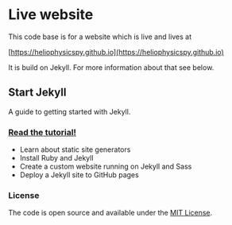 # Live website
This code base is for a website which is live and lives at 

[https://heliophysicspy.github.io](https://heliophysicspy.github.io)

It is build on Jekyll. For more information about that see below.

## Start Jekyll

A guide to getting started with Jekyll.

### [Read the tutorial!](https://taniarascia.com/make-a-static-website-with-jekyll)

- Learn about static site generators
- Install Ruby and Jekyll
- Create a custom website running on Jekyll and Sass
- Deploy a Jekyll site to GitHub pages

### License

The code is open source and available under the [MIT License](LICENSE.md).
